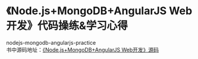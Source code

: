 # 《Node.js+MongoDB+AngularJS Web开发》代码操练&学习心得
nodejs-mongodb-angularjs-practice<br/>
书中源码地址：<a href="https://github.com/bwdbooks/nodejs-mongodb-angularjs-web-development">《Node.js+MongoDB+AngularJS Web开发》源码</a><br/>